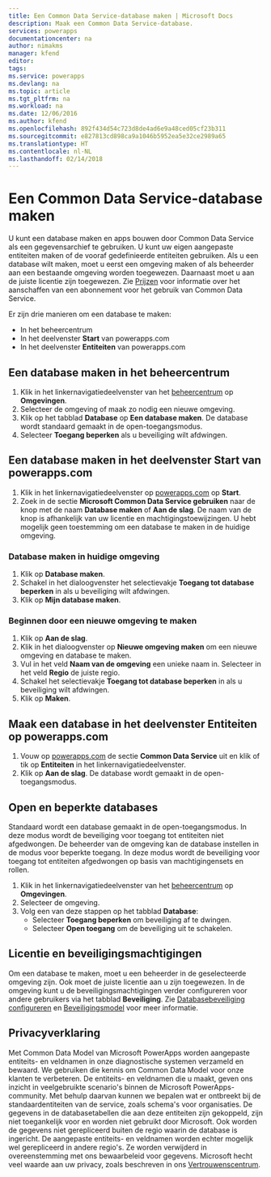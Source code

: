 ```yaml
---
title: Een Common Data Service-database maken | Microsoft Docs
description: Maak een Common Data Service-database.
services: powerapps
documentationcenter: na
author: nimakms
manager: kfend
editor: 
tags: 
ms.service: powerapps
ms.devlang: na
ms.topic: article
ms.tgt_pltfrm: na
ms.workload: na
ms.date: 12/06/2016
ms.author: kfend
ms.openlocfilehash: 892f434d54c723d8de4ad6e9a48ced05cf23b311
ms.sourcegitcommit: e827813cd898ca9a1046b5952ea5e32ce2989a65
ms.translationtype: HT
ms.contentlocale: nl-NL
ms.lasthandoff: 02/14/2018
---
```

# <a name="create-a-common-data-service-database"></a>Een Common Data Service-database maken
U kunt een database maken en apps bouwen door Common Data Service als een gegevensarchief te gebruiken. U kunt uw eigen aangepaste entiteiten maken of de vooraf gedefinieerde entiteiten gebruiken. Als u een database wilt maken, moet u eerst een omgeving maken of als beheerder aan een bestaande omgeving worden toegewezen. Daarnaast moet u aan de juiste licentie zijn toegewezen. Zie [Prijzen](pricing-billing-skus.md) voor informatie over het aanschaffen van een abonnement voor het gebruik van Common Data Service.

Er zijn drie manieren om een database te maken:

* In het beheercentrum
* In het deelvenster **Start** van powerapps.com
* In het deelvenster **Entiteiten** van powerapps.com

## <a name="create-a-database-in-the-admin-center"></a>Een database maken in het beheercentrum
1. Klik in het linkernavigatiedeelvenster van het [beheercentrum](https://admin.powerapps.com) op **Omgevingen**.
2. Selecteer de omgeving of maak zo nodig een nieuwe omgeving.
3. Klik op het tabblad **Database** op **Een database maken**. De database wordt standaard gemaakt in de open-toegangsmodus.
4. Selecteer **Toegang beperken** als u beveiliging wilt afdwingen.

## <a name="create-a-database-in-the-home-pane-of-powerappscom"></a>Een database maken in het deelvenster Start van powerapps.com
1. Klik in het linkernavigatiedeelvenster op [powerapps.com](https://web.powerapps.com) op **Start**.
2. Zoek in de sectie **Microsoft Common Data Service gebruiken** naar de knop met de naam **Database maken** of **Aan de slag**. De naam van de knop is afhankelijk van uw licentie en machtigingstoewijzingen. U hebt mogelijk geen toestemming om een database te maken in de huidige omgeving.

### <a name="create-database-in-current-environnmet"></a>Database maken in huidige omgeving
1. Klik op **Database maken**.
2. Schakel in het dialoogvenster het selectievakje **Toegang tot database beperken** in als u beveiliging wilt afdwingen.
3. Klik op **Mijn database maken**.

### <a name="get-started-by-creating-a-new-environment"></a>Beginnen door een nieuwe omgeving te maken
1. Klik op **Aan de slag**.
2. Klik in het dialoogvenster op **Nieuwe omgeving maken** om een nieuwe omgeving en database te maken.
3. Vul in het veld **Naam van de omgeving** een unieke naam in. Selecteer in het veld **Regio** de juiste regio.
4. Schakel het selectievakje **Toegang tot database beperken** in als u beveiliging wilt afdwingen.
5. Klik op **Maken**.

## <a name="create-a-database-in-the-entities-pane-of-powerappscom"></a>Maak een database in het deelvenster Entiteiten op powerapps.com
1. Vouw op [powerapps.com](https://web.powerapps.com) de sectie **Common Data Service** uit en klik of tik op **Entiteiten** in het linkernavigatiedeelvenster.
2. Klik op **Aan de slag**. De database wordt gemaakt in de open-toegangsmodus.

## <a name="open-and-restricted-databases"></a>Open en beperkte databases
Standaard wordt een database gemaakt in de open-toegangsmodus. In deze modus wordt de beveiliging voor toegang tot entiteiten niet afgedwongen. De beheerder van de omgeving kan de database instellen in de modus voor beperkte toegang. In deze modus wordt de beveiliging voor toegang tot entiteiten afgedwongen op basis van machtigingensets en rollen.

1. Klik in het linkernavigatiedeelvenster van het [beheercentrum](https://admin.powerapps.com) op **Omgevingen**.
2. Selecteer de omgeving.
3. Volg een van deze stappen op het tabblad **Database**:
   * Selecteer **Toegang beperken** om beveiliging af te dwingen.
   * Selecteer **Open toegang** om de beveiliging uit te schakelen.

## <a name="license-and-security-permissions"></a>Licentie en beveiligingsmachtigingen
Om een database te maken, moet u een beheerder in de geselecteerde omgeving zijn. Ook moet de juiste licentie aan u zijn toegewezen. In de omgeving kunt u de beveiligingsmachtigingen verder configureren voor andere gebruikers via het tabblad **Beveiliging**. Zie [Databasebeveiliging configureren](database-security.md) en [Beveiligingsmodel](https://docs.microsoft.com/common-data-service/entity-reference/security-model) voor meer informatie.

## <a name="privacy-notice"></a>Privacyverklaring
Met Common Data Model van Microsoft PowerApps worden aangepaste entiteits- en veldnamen in onze diagnostische systemen verzameld en bewaard.  We gebruiken die kennis om Common Data Model voor onze klanten te verbeteren. De entiteits- en veldnamen die u maakt, geven ons inzicht in veelgebruikte scenario's binnen de Microsoft PowerApps-community. Met behulp daarvan kunnen we bepalen wat er ontbreekt bij de standaardentiteiten van de service, zoals schema's voor organisaties. De gegevens in de databasetabellen die aan deze entiteiten zijn gekoppeld, zijn niet toegankelijk voor en worden niet gebruikt door Microsoft. Ook worden de gegevens niet gerepliceerd buiten de regio waarin de database is ingericht. De aangepaste entiteits- en veldnamen worden echter mogelijk wel gerepliceerd in andere regio's. Ze worden verwijderd in overeenstemming met ons bewaarbeleid voor gegevens. Microsoft hecht veel waarde aan uw privacy, zoals beschreven in ons [Vertrouwenscentrum](https://www.microsoft.com/trustcenter/Privacy/default.aspx).

